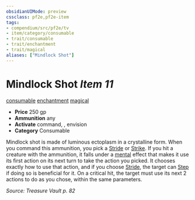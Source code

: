 ```yaml
---
obsidianUIMode: preview
cssclass: pf2e,pf2e-item
tags:
- compendium/src/pf2e/tv
- item/category/consumable
- trait/consumable
- trait/enchantment
- trait/magical
aliases: ["Mindlock Shot"]
---
```

# Mindlock Shot *Item 11*  
[consumable](rules/traits/consumable.md)  [enchantment](rules/traits/enchantment.md)  [magical](rules/traits/magical.md)  

- **Price** 250 gp
- **Ammunition** any
- **Activate** command, , envision
- **Category** Consumable

Mindlock shot is made of luminous ectoplasm in a crystalline form. When you command this ammunition, you pick a [Stride](rules/actions/stride.md) or [Strike](rules/actions/strike.md). If you hit a creature with the ammunition, it falls under a [mental](rules/traits/mental.md) effect that makes it use its first action on its next turn to take the action you picked. It chooses exactly how to use that action, and if you choose [Stride](rules/actions/stride.md), the target can [Step](rules/actions/step.md) if doing so is beneficial for it. On a critical hit, the target must use its next 2 actions to do as you chose, within the same parameters.

*Source: Treasure Vault p. 82*